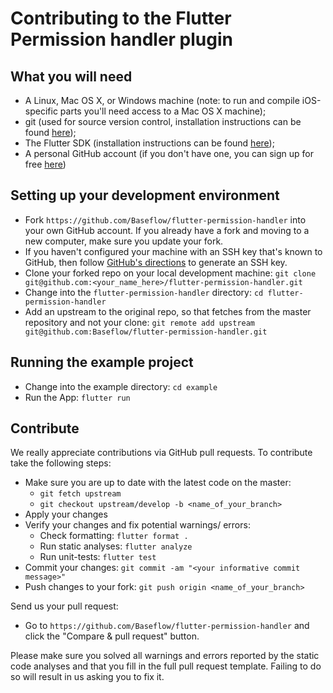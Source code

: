 # Contributing to the Flutter Permission handler plugin

## What you will need

* A Linux, Mac OS X, or Windows machine (note: to run and compile iOS-specific parts you'll need access to a Mac OS X machine);
* git (used for source version control, installation instructions can be found [here](https://git-scm.com/));
* The Flutter SDK (installation instructions can be found [here](https://flutter.io/get-started/install/));
* A personal GitHub account (if you don't have one, you can sign up for free [here](https://github.com/))

## Setting up your development environment

* Fork `https://github.com/Baseflow/flutter-permission-handler` into your own GitHub account. If you already have a fork and moving to a new computer, make sure you update your fork.
* If you haven't configured your machine with an SSH key that's known to GitHub, then
  follow [GitHub's directions](https://help.github.com/articles/generating-ssh-keys/)
  to generate an SSH key.
* Clone your forked repo on your local development machine: `git clone git@github.com:<your_name_here>/flutter-permission-handler.git`
* Change into the `flutter-permission-handler` directory: `cd flutter-permission-handler`
* Add an upstream to the original repo, so that fetches from the master repository and not your clone: `git remote add upstream git@github.com:Baseflow/flutter-permission-handler.git`

## Running the example project

* Change into the example directory: `cd example`
* Run the App: `flutter run`

## Contribute

We really appreciate contributions via GitHub pull requests. To contribute take the following steps:

* Make sure you are up to date with the latest code on the master:
  * `git fetch upstream`
  * `git checkout upstream/develop -b <name_of_your_branch>`
* Apply your changes
* Verify your changes and fix potential warnings/ errors:
  * Check formatting: `flutter format .`
  * Run static analyses: `flutter analyze`
  * Run unit-tests: `flutter test`
* Commit your changes: `git commit -am "<your informative commit message>"`
* Push changes to your fork: `git push origin <name_of_your_branch>`

Send us your pull request:

* Go to `https://github.com/Baseflow/flutter-permission-handler` and click the "Compare & pull request" button.

Please make sure you solved all warnings and errors reported by the static code analyses and that you fill in the full pull request template. Failing to do so will result in us asking you to fix it.
